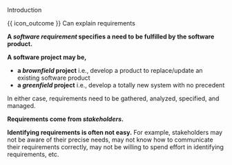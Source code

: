 <span id="title">Introduction</span>

<span id="prereqs"></span>

<span id="outcomes">{{ icon_outcome }} Can explain requirements</span>

<div id="body">

**A _software requirement_ specifies a need to be fulfilled by the software product.**

**A software project may be,**
* **a _brownfield_ project** i.e., develop a product to replace/update an existing software product
* **a _greenfield_ project** i.e., develop a totally new system with no precedent

In either case, requirements need to be gathered, analyzed, specified, and managed.

**Requirements come from _stakeholders_.**

<box type="definition" seamless>
<include src="../../common/definitions.md#def-stakeholder" trim />
</box>

**Identifying requirements is often not easy.** For example, stakeholders may not be aware of their precise needs, may not know how to communicate their requirements correctly, may not be willing to spend effort in identifying requirements, etc.

<!-- TODO: add more details -->

</div>

<div id="extras">
</div>
